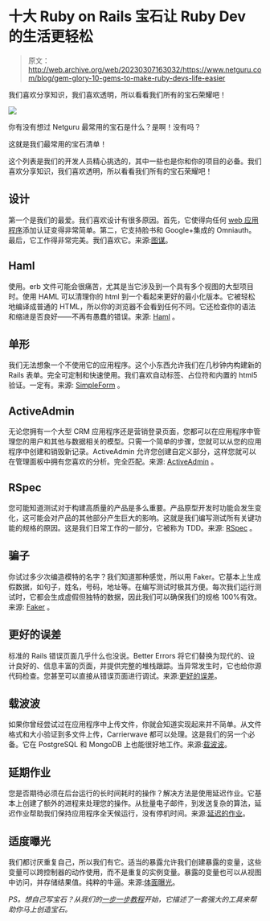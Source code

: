 # 十大 Ruby on Rails 宝石让 Ruby Dev 的生活更轻松

> 原文：<http://web.archive.org/web/20230307163032/https://www.netguru.com/blog/gem-glory-10-gems-to-make-ruby-devs-life-easier>

 我们喜欢分享知识，我们喜欢透明，所以看看我们所有的宝石荣耀吧！

![](img/b90b2d57189528ea0526838934c1298a.png)

你有没有想过 Netguru 最常用的宝石是什么？是啊！没有吗？

这就是我们最常用的宝石清单！

这个列表是我们的开发人员精心挑选的，其中一些也是你和你的项目的必备。我们喜欢分享知识，我们喜欢透明，所以看看我们所有的宝石荣耀吧！

## 设计

第一个是我们的最爱。我们喜欢设计有很多原因。首先，它使得向任何 [web 应用程序](/web/20221004131955/https://www.netguru.com/services/web-development)添加认证变得非常简单。第二，它支持脸书和 Google+集成的 Omniauth。最后，它工作得非常完美。我们喜欢它。来源:[图谋](http://web.archive.org/web/20221004131955/https://github.com/plataformatec/devise)。

## Haml

使用。erb 文件可能会很痛苦，尤其是当它涉及到一个具有多个视图的大型项目时。使用 HAML 可以清理你的 html 到一个看起来更好的最小化版本。它被轻松地编译成普通的 HTML，所以你的浏览器不会看到任何不同。它还检查你的语法和缩进是否良好——不再有愚蠢的错误。来源: [Haml](http://web.archive.org/web/20221004131955/https://github.com/haml/haml) 。

## 单形

我们无法想象一个不使用它的应用程序。这个小东西允许我们在几秒钟内构建新的 Rails 表单。完全可定制和快速使用。我们喜欢自动标签、占位符和内置的 html5 验证。一定有。来源: [SimpleForm](http://web.archive.org/web/20221004131955/https://github.com/plataformatec/simple_form) 。

## ActiveAdmin

无论您拥有一个大型 CRM 应用程序还是营销登录页面，您都可以在应用程序中管理您的用户和其他与数据相关的模型。只需一个简单的步骤，您就可以从您的应用程序中创建和销毁新记录。ActiveAdmin 允许您创建自定义部分，这样您就可以在管理面板中拥有您喜欢的分析。完全匹配。来源: [ActiveAdmin](http://web.archive.org/web/20221004131955/https://github.com/gregbell/active_admin) 。

## RSpec

您可能知道测试对于构建高质量的产品是多么重要。产品原型开发时功能会发生变化，这可能会对产品的其他部分产生巨大的影响。这就是我们编写测试所有关键功能的规格的原因。这是我们日常工作的一部分，它被称为 TDD。来源: [RSpec](http://web.archive.org/web/20221004131955/https://github.com/rspec/rspec) 。

## 骗子

你试过多少次编造模特的名字？我们知道那种感觉，所以用 Faker。它基本上生成假数据，如句子，姓名，号码，地址等。在编写测试时极其方便。每次我们运行测试时，它都会生成虚假但独特的数据，因此我们可以确保我们的规格 100%有效。来源: [Faker](http://web.archive.org/web/20221004131955/https://github.com/stympy/faker) 。

## 更好的误差

标准的 Rails 错误页面几乎什么也没说。Better Errors 将它们替换为现代的、设计良好的、信息丰富的页面，并提供完整的堆栈跟踪。当异常发生时，它也给你源代码检查。您甚至可以直接从错误页面进行调试。来源:[更好的误差](http://web.archive.org/web/20221004131955/https://github.com/charliesome/better_errors)。

## 载波波

如果你曾经尝试过在应用程序中上传文件，你就会知道实现起来并不简单。从文件格式和大小验证到多文件上传，Carrierwave 都可以处理。这是我们的另一个必备。它在 PostgreSQL 和 MongoDB 上也能很好地工作。来源:[载波波](http://web.archive.org/web/20221004131955/https://github.com/carrierwaveuploader/carrierwave)。

## 延期作业

您是否期待必须在后台运行的长时间耗时的操作？解决方法是使用延迟作业。它基本上创建了额外的进程来处理您的操作。从批量电子邮件，到发送复杂的算法，延迟作业帮助我们保持应用程序全天候运行，没有停机时间。来源:[延迟的作业](http://web.archive.org/web/20221004131955/https://github.com/collectiveidea/delayed_job)。

## 适度曝光

我们都讨厌重复自己，所以我们有它。适当的暴露允许我们创建暴露的变量，这些变量可以跨控制器的动作使用，而不是重复的实例变量。暴露的变量也可以从视图中访问，并存储结果值。纯粹的牛逼。来源:[体面曝光](http://web.archive.org/web/20221004131955/https://github.com/voxdolo/decent_exposure)。

*PS。想自己写宝石？从我们的[一步一步教程](http://web.archive.org/web/20221004131955/https://www.netguru.com/blog/creating-a-gem-a-step-by-step-tutorial)开始，它描述了一套强大的工具来帮助你马上创造宝石。*